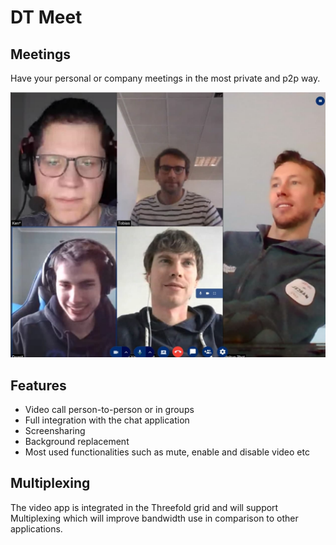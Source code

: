 # DT Meet

## Meetings
Have your personal or company meetings in the most private and p2p way. 

![](img/meet.jpg)

## Features
- Video call person-to-person or in groups
- Full integration with the chat application
- Screensharing
- Background replacement
- Most used functionalities such as mute, enable and disable video etc

## Multiplexing
The video app is integrated in the Threefold grid and will support Multiplexing which will improve bandwidth use in comparison to other applications.
